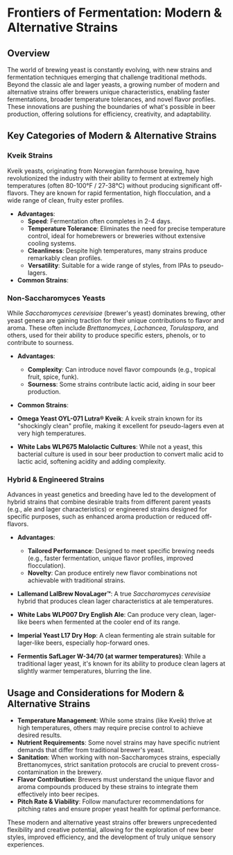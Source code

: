 # Frontiers of Fermentation: Modern & Alternative Strains

## Overview

The world of brewing yeast is constantly evolving, with new strains and fermentation techniques emerging that challenge traditional methods. Beyond the classic ale and lager yeasts, a growing number of modern and alternative strains offer brewers unique characteristics, enabling faster fermentations, broader temperature tolerances, and novel flavor profiles. These innovations are pushing the boundaries of what's possible in beer production, offering solutions for efficiency, creativity, and adaptability.

## Key Categories of Modern & Alternative Strains

### Kveik Strains

Kveik yeasts, originating from Norwegian farmhouse brewing, have revolutionized the industry with their ability to ferment at extremely high temperatures (often 80-100°F / 27-38°C) without producing significant off-flavors. They are known for rapid fermentation, high flocculation, and a wide range of clean, fruity ester profiles.

* **Advantages**:
  * **Speed**: Fermentation often completes in 2-4 days.
  * **Temperature Tolerance**: Eliminates the need for precise temperature control, ideal for homebrewers or breweries without extensive cooling systems.
  * **Cleanliness**: Despite high temperatures, many strains produce remarkably clean profiles.
  * **Versatility**: Suitable for a wide range of styles, from IPAs to pseudo-lagers.
* **Common Strains**:

### Non-Saccharomyces Yeasts

While *Saccharomyces cerevisiae* (brewer's yeast) dominates brewing, other yeast genera are gaining traction for their unique contributions to flavor and aroma. These often include *Brettanomyces*, *Lachancea*, *Torulaspora*, and others, used for their ability to produce specific esters, phenols, or to contribute to sourness.

* **Advantages**:
  * **Complexity**: Can introduce novel flavor compounds (e.g., tropical fruit, spice, funk).
  * **Sourness**: Some strains contribute lactic acid, aiding in sour beer production.

* **Common Strains**:

* **Omega Yeast OYL-071 Lutra® Kveik**: A kveik strain known for its "shockingly clean" profile, making it excellent for pseudo-lagers even at very high temperatures.
* **White Labs WLP675 Malolactic Cultures**: While not a yeast, this bacterial culture is used in sour beer production to convert malic acid to lactic acid, softening acidity and adding complexity.

### Hybrid & Engineered Strains

Advances in yeast genetics and breeding have led to the development of hybrid strains that combine desirable traits from different parent yeasts (e.g., ale and lager characteristics) or engineered strains designed for specific purposes, such as enhanced aroma production or reduced off-flavors.

* **Advantages**:
  * **Tailored Performance**: Designed to meet specific brewing needs (e.g., faster fermentation, unique flavor profiles, improved flocculation).
  * **Novelty**: Can produce entirely new flavor combinations not achievable with traditional strains.

* **Lallemand LalBrew NovaLager™**: A true *Saccharomyces cerevisiae* hybrid that produces clean lager characteristics at ale temperatures.
* **White Labs WLP007 Dry English Ale**: Can produce very clean, lager-like beers when fermented at the cooler end of its range.
* **Imperial Yeast L17 Dry Hop**: A clean fermenting ale strain suitable for lager-like beers, especially hop-forward ones.
* **Fermentis SafLager W-34/70 (at warmer temperatures)**: While a traditional lager yeast, it's known for its ability to produce clean lagers at slightly warmer temperatures, blurring the line.

## Usage and Considerations for Modern & Alternative Strains

* **Temperature Management**: While some strains (like Kveik) thrive at high temperatures, others may require precise control to achieve desired results.
* **Nutrient Requirements**: Some novel strains may have specific nutrient demands that differ from traditional brewer's yeast.
* **Sanitation**: When working with non-Saccharomyces strains, especially Brettanomyces, strict sanitation protocols are crucial to prevent cross-contamination in the brewery.
* **Flavor Contribution**: Brewers must understand the unique flavor and aroma compounds produced by these strains to integrate them effectively into beer recipes.
* **Pitch Rate & Viability**: Follow manufacturer recommendations for pitching rates and ensure proper yeast health for optimal performance.

These modern and alternative yeast strains offer brewers unprecedented flexibility and creative potential, allowing for the exploration of new beer styles, improved efficiency, and the development of truly unique sensory experiences.

